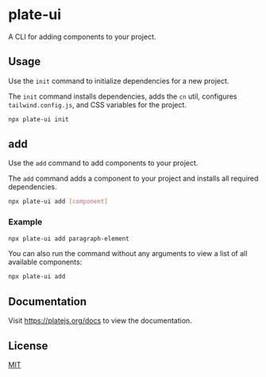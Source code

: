 # plate-ui

A CLI for adding components to your project.

## Usage

Use the `init` command to initialize dependencies for a new project.

The `init` command installs dependencies, adds the `cn` util, configures `tailwind.config.js`, and CSS variables for the project.

```bash
npx plate-ui init
```

## add

Use the `add` command to add components to your project.

The `add` command adds a component to your project and installs all required dependencies.

```bash
npx plate-ui add [component]
```

### Example

```bash
npx plate-ui add paragraph-element
```

You can also run the command without any arguments to view a list of all available components:

```bash
npx plate-ui add
```

## Documentation

Visit https://platejs.org/docs to view the documentation.

## License

[MIT](./LICENSE)
